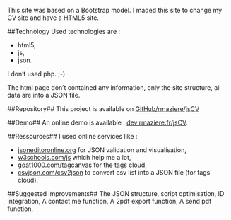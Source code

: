 This site was based on a Bootstrap model.
I maded this site to change my CV site and have a HTML5 site.

##Technology
Used technologies are :

- html5,
- js,
- json.

I don’t used php. ;-)

The html page don’t contained any information, only the site structure, all data are into a JSON file.

##Repository##
This project is available on [GitHub/rmaziere/jsCV](https://github.com/rmaziere/jsCV)

##Demo##
An online demo is available : [dev.rmaziere.fr/jsCV](http://dev.rmaziere.fr/jsCV/).

##Ressources##
I used online services like :

- [jsoneditoronline.org](http://jsoneditoronline.org/) for JSON validation and visualisation,
- [w3schools.com/js](http://www.w3schools.com/js) which help me a lot,
- [goat1000.com/tagcanvas](http://www.goat1000.com/tagcanvas.php) for the tags cloud,
- [csvjson.com/csv2json](http://www.csvjson.com/csv2json) to convert csv list into a JSON file (for tags cloud).

##Suggested improvements##
The JSON structure,
script optimisation,
ID integration,
A contact me function,
A 2pdf export function,
A send pdf function,